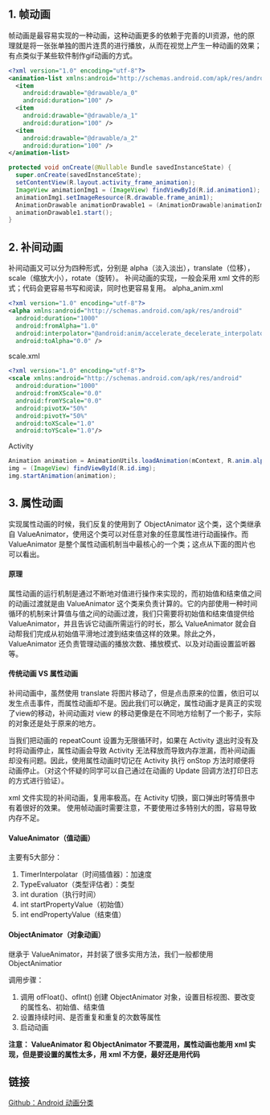 ## 1. 帧动画
帧动画是最容易实现的一种动画，这种动画更多的依赖于完善的UI资源，他的原理就是将一张张单独的图片连贯的进行播放，从而在视觉上产生一种动画的效果；有点类似于某些软件制作gif动画的方式。
```xml
<?xml version="1.0" encoding="utf-8"?>
<animation-list xmlns:android="http://schemas.android.com/apk/res/android">
  <item
    android:drawable="@drawable/a_0"
    android:duration="100" />
  <item
    android:drawable="@drawable/a_1"
    android:duration="100" />
  <item
    android:drawable="@drawable/a_2"
    android:duration="100" />
</animation-list>

```
```java
protected void onCreate(@Nullable Bundle savedInstanceState) {
  super.onCreate(savedInstanceState);
  setContentView(R.layout.activity_frame_animation);
  ImageView animationImg1 = (ImageView) findViewById(R.id.animation1);
  animationImg1.setImageResource(R.drawable.frame_anim1);
  AnimationDrawable animationDrawable1 = (AnimationDrawable)animationImg1.getDrawable();
  animationDrawable1.start();
}

```
## 2. 补间动画
补间动画又可以分为四种形式，分别是 alpha（淡入淡出），translate（位移），scale（缩放大小），rotate（旋转）。 补间动画的实现，一般会采用 xml 文件的形式；代码会更容易书写和阅读，同时也更容易复用。
alpha_anim.xml

```xml
<?xml version="1.0" encoding="utf-8"?>
<alpha xmlns:android="http://schemas.android.com/apk/res/android"
  android:duration="1000"
  android:fromAlpha="1.0"
  android:interpolator="@android:anim/accelerate_decelerate_interpolator"
  android:toAlpha="0.0" />
```
scale.xml
```xml
<?xml version="1.0" encoding="utf-8"?>
<scale xmlns:android="http://schemas.android.com/apk/res/android"
  android:duration="1000"
  android:fromXScale="0.0"
  android:fromYScale="0.0"
  android:pivotX="50%"
  android:pivotY="50%"
  android:toXScale="1.0"
  android:toYScale="1.0"/>
```
Activity
```java
Animation animation = AnimationUtils.loadAnimation(mContext, R.anim.alpha_anim);
img = (ImageView) findViewById(R.id.img);
img.startAnimation(animation);
```

## 3. 属性动画
实现属性动画的时候，我们反复的使用到了 ObjectAnimator 这个类，这个类继承自 ValueAnimator，使用这个类可以对任意对象的任意属性进行动画操作。而 ValueAnimator 是整个属性动画机制当中最核心的一个类；这点从下面的图片也可以看出。

#### 原理
属性动画的运行机制是通过不断地对值进行操作来实现的，而初始值和结束值之间的动画过渡就是由 ValueAnimator 这个类来负责计算的。它的内部使用一种时间循环的机制来计算值与值之间的动画过渡，我们只需要将初始值和结束值提供给 ValueAnimator，并且告诉它动画所需运行的时长，那么 ValueAnimator 就会自动帮我们完成从初始值平滑地过渡到结束值这样的效果。除此之外，ValueAnimator 还负责管理动画的播放次数、播放模式、以及对动画设置监听器等。

#### 传统动画 VS 属性动画
补间动画中，虽然使用 translate 将图片移动了，但是点击原来的位置，依旧可以发生点击事件，而属性动画却不是。因此我们可以确定，属性动画才是真正的实现了view的移动，补间动画对 view 的移动更像是在不同地方绘制了一个影子，实际的对象还是处于原来的地方。

当我们把动画的 repeatCount 设置为无限循环时，如果在 Activity 退出时没有及时将动画停止，属性动画会导致 Activity 无法释放而导致内存泄漏，而补间动画却没有问题。因此，使用属性动画时切记在 Activity 执行 onStop 方法时顺便将动画停止。（对这个怀疑的同学可以自己通过在动画的 Update 回调方法打印日志的方式进行验证）。

xml 文件实现的补间动画，复用率极高。在 Activity 切换，窗口弹出时等情景中有着很好的效果。
使用帧动画时需要注意，不要使用过多特别大的图，容易导致内存不足。

#### ValueAnimator（值动画）
主要有5大部分：
1. TimerInterpolatar（时间插值器）：加速度
2. TypeEvaluator（类型评估者）：类型
3. int duration（执行时间）
4. int startPropertyValue（初始值）
5. int endPropertyValue（结束值）

#### ObjectAnimator（对象动画）
继承于 ValueAnimator，并封装了很多实用方法，我们一般都使用 ObjectAnimatior

调用步骤：
1. 调用 ofFloat()、ofInt() 创建 ObjectAnimator 对象，设置目标视图、要改变的属性名、初始值、结束值
2. 设置持续时间、是否重复和重复的次数等属性
3. 启动动画

**注意： ValueAnimator 和 ObjectAnimator 不要混用，属性动画也能用 xml 实现，但是要设置的属性太多，用 xml 不方便，最好还是用代码**

## 链接
[Github：Android 动画分类](https://github.com/LRH1993/android_interview/blob/master/android/basis/animator.md)